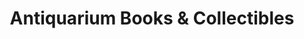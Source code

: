 ---
title: "Antiquarium Books & Collectibles"
url: /jefferson-city/antiquarium-books-and-collectibles/
shop: books
---